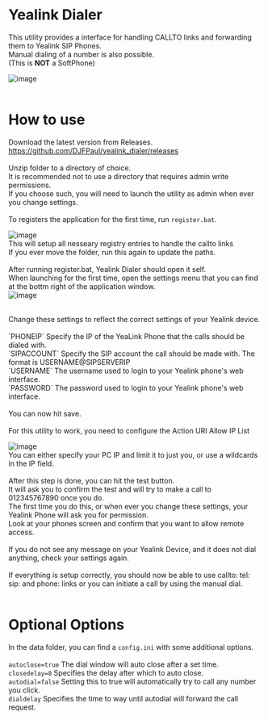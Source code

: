 # Yealink Dialer
This utility provides a interface for handling CALLTO links and forwarding them to Yealink SIP Phones. <br>
Manual dialing of a number is also possible.<br>
(This is __NOT__ a SoftPhone)<br>

![image](https://github.com/user-attachments/assets/d365cf15-e576-43e1-9ff2-422d9b860978)
<br>
<br>
# How to use
Download the latest version from Releases. <br>
https://github.com/DJFPaul/yealink_dialer/releases <br>
<br>
Unzip folder to a directory of choice. <br>
It is recommended not to use a directory that requires admin write permissions. <br>
If you choose such, you will need to launch the utility as admin when ever you change settings. <br>
<br>
To registers the application for the first time, run `register.bat`. <br>

![image](https://github.com/DJFPaul/yealink_dialer/assets/35642602/d146a6ff-914f-4717-aea5-1f7a56bba78f)
<br>
This will setup all nesseary registry entries to handle the callto links <br>
If you ever move the folder, run this again to update the paths. <br>
<br>
After running register.bat, Yealink Dialer should open it self. <br>
When launching for the first time, open the settings menu that you can find at the bottm right of the application window.<br>
![image](https://github.com/user-attachments/assets/d6a6b7de-d8d1-4c12-96b7-ffee81448024)

<br>
Change these settings to reflect the correct settings of your Yealink device. <br>
<br>
`PHONEIP`  Specify the IP of the YeaLink Phone that the calls should be dialed with. <br>
`SIPACCOUNT`  Specify the SIP account the call should be made with. The format is USERNAME@SIPSERVERIP <br>
`USERNAME`   The username used to login to your Yealink phone's web interface. <br>
`PASSWORD`   The password used to login to your Yealink phone's web interface. <br>
<br>
You can now hit save. <br>
<br>
For this utility to work, you need to configure the Action URI Allow IP List <br>

![image](https://github.com/DJFPaul/yealink_dialer/assets/35642602/18bb20c9-dc72-439f-b1b5-fddcc090b5cb)
<br>
You can either specify your PC IP and limit it to just you, or use a wildcards in the IP field. <br>
<br>
After this step is done, you can hit the test button. <br>
It will ask you to confirm the test and will try to make a call to 012345767890 once you do. <br>
The first time you do this, or when ever you change these settings, your Yealink Phone will ask you for permission. <br>
Look at your phones screen and confirm that you want to allow remote access. <br>
<br>
If you do not see any message on your Yealink Device, and it does not dial anything, check your settings again. <br>
<br>
If everything is setup correctly, you should now be able to use callto: tel: sip: and phone: links or you can initiate a call by using the manual dial. <br>
<br>

# Optional Options
In the data folder, you can find a `config.ini` with some additional options.<br>
<br>
`autoclose=true` The dial window will auto close after a set time. <br>
`closedelay=8` Specifies the delay after which to auto close. <br>
`autodial=false` Setting this to true will automatically try to call any number you click. <br>
`dialdelay` Specifies the time to way until autodial will forward the call request. <br>
